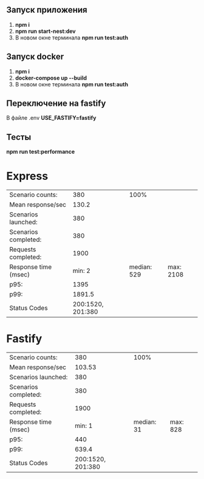 
## Запуск приложения
1. **npm i**
2. **npm run start-nest:dev**
3. В новом окне терминала **npm run test:auth**

## Запуск docker
1. **npm i**
2. **docker-compose up --build**
3. В новом окне терминала **npm run test:auth**
## Переключение на fastify
В файле .env **USE_FASTIFY=fastify**

## Тесты
**npm run test:performance**

# Express
|                       |                  |                       |                                                                      |
|-----------------------|------------------|-----------------------|----------------------------------------------------------------------|
| Scenario counts:      | 380              | 100%                  |                                                                      |
| Mean response/sec     | 130.2            |                       |                                                                      |
| Scenarios launched:   |  380             |                       |                                                                      |   
| Scenarios completed:  |  380             |                       |                                                                      |   
| Requests completed:   |  1900            |                       |                                                                      |   
| Response time (msec)  |  min: 2          |median: 529            |  max: 2108                                                           |   
| p95:                  |   1395           |                       |                                                                      |
| p99:                  | 1891.5           |                       |                                                                      |
| Status Codes          |200:1520, 201:380 |                       |                                                                      |

# Fastify
|                       |                  |                       |                                                                      |
|-----------------------|------------------|-----------------------|----------------------------------------------------------------------|
| Scenario counts:      | 380              | 100%                  |                                                                      |
| Mean response/sec     | 103.53           |                       |                                                                      |
| Scenarios launched:   |  380             |                       |                                                                      |   
| Scenarios completed:  |  380             |                       |                                                                      |   
| Requests completed:   |  1900            |                       |                                                                      |   
| Response time (msec)  |  min: 1          |median: 31             |  max: 828                                                            |    
| p95:                  |   440            |                       |                                                                      |
| p99:                  | 639.4            |                       |                                                                      |
| Status Codes          |200:1520, 201:380 |                       |                                                                      |